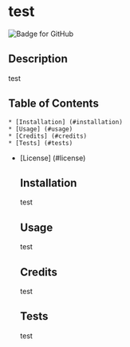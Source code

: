 # test
  ![Badge for GitHub](https://img.shields.io/github/languages/top/test/test?style=flat&logo=appveyor) 


  ## Description


  test
  ## Table of Contents
    * [Installation] (#installation)
    * [Usage] (#usage)
    * [Credits] (#credits)
    * [Tests] (#tests)
  * [License] (#license)
    
    ## Installation
    

    test
    
    ## Usage
    

    test
    
    ## Credits
    

    test
    
    ## Tests
    
    
    test